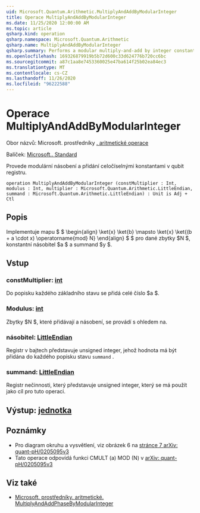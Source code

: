 ```yaml
---
uid: Microsoft.Quantum.Arithmetic.MultiplyAndAddByModularInteger
title: Operace MultiplyAndAddByModularInteger
ms.date: 11/25/2020 12:00:00 AM
ms.topic: article
qsharp.kind: operation
qsharp.namespace: Microsoft.Quantum.Arithmetic
qsharp.name: MultiplyAndAddByModularInteger
qsharp.summary: Performs a modular multiply-and-add by integer constants on a qubit register.
ms.openlocfilehash: 169326879919b5b72d600c33d624776b720cc6bc
ms.sourcegitcommit: a87c1aa8e7453360025e47ba614f25b02ea84ec3
ms.translationtype: MT
ms.contentlocale: cs-CZ
ms.lasthandoff: 11/26/2020
ms.locfileid: "96222588"
---
```

# <a name="multiplyandaddbymodularinteger-operation"></a>Operace MultiplyAndAddByModularInteger

Obor názvů: Microsoft. prostředníky [. aritmetické operace](xref:Microsoft.Quantum.Arithmetic)

Balíček: [Microsoft.. Standard](https://nuget.org/packages/Microsoft.Quantum.Standard)


Provede modulární násobení a přidání celočíselnými konstantami v qubit registru.

```qsharp
operation MultiplyAndAddByModularInteger (constMultiplier : Int, modulus : Int, multiplier : Microsoft.Quantum.Arithmetic.LittleEndian, summand : Microsoft.Quantum.Arithmetic.LittleEndian) : Unit is Adj + Ctl
```


## <a name="description"></a>Popis

Implementuje mapu $ $ \begin{align} \ket{x} \ket{b} \mapsto \ket{x} \ket{(b + a \cdot x) \operatorname{mod} N} \end{align} $ $ pro dané zbytky $N $, konstantní násobitel $a $ a summand $y $.

## <a name="input"></a>Vstup

### <a name="constmultiplier--int"></a>constMultiplier: [int](xref:microsoft.quantum.lang-ref.int)

Do popisku každého základního stavu se přidá celé číslo $a $.


### <a name="modulus--int"></a>Modulus: [int](xref:microsoft.quantum.lang-ref.int)

Zbytky $N $, které přidávají a násobení, se provádí s ohledem na.


### <a name="multiplier--littleendian"></a>násobitel: [LittleEndian](xref:Microsoft.Quantum.Arithmetic.LittleEndian)

Registr v bajtech představuje unsigned integer, jehož hodnota má být přidána do každého popisku stavu `summand` .


### <a name="summand--littleendian"></a>summand: [LittleEndian](xref:Microsoft.Quantum.Arithmetic.LittleEndian)

Registr nečinnosti, který představuje unsigned integer, který se má použít jako cíl pro tuto operaci.



## <a name="output--unit"></a>Výstup: [jednotka](xref:microsoft.quantum.lang-ref.unit)



## <a name="remarks"></a>Poznámky

- Pro diagram okruhu a vysvětlení, viz obrázek 6 na [stránce 7 arXiv: quant-pH/0205095v3](https://arxiv.org/pdf/quant-ph/0205095v3.pdf#page=7)
- Tato operace odpovídá funkci CMULT (a) MOD (N) v [arXiv: quant-pH/0205095v3](https://arxiv.org/pdf/quant-ph/0205095v3.pdf)

## <a name="see-also"></a>Viz také

- [Microsoft. prostředníky. aritmetické. MultiplyAndAddPhaseByModularInteger](xref:Microsoft.Quantum.Arithmetic.MultiplyAndAddPhaseByModularInteger)